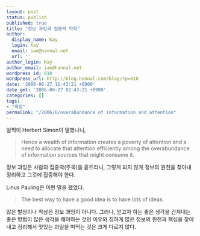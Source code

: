 ```yaml
---
layout: post
status: publish
published: true
title: "정보 과잉과 집중력 약화"
author:
  display_name: Kay
  login: Kay
  email: iam@hannal.net
  url: ''
author_login: Kay
author_email: iam@hannal.net
wordpress_id: 818
wordpress_url: http://blog.hannal.com/blog/?p=818
date: '2006-06-27 11:43:21 +0900'
date_gmt: '2006-06-27 02:43:21 +0900'
categories: []
tags:
- "희망"
permalink: "/2006/6/overabundance_of_information_and_attention"
---
```

<p>일찍이 Herbert Simon이 말했나니,</p>
<blockquote><p>Hence a wealth of information creates a poverty of attention and a need to allocate that attention efficiently among the overabundance of information sources that might consume it.</p></blockquote>
<p>정보 과잉은 사람의 집중력(주목)을 흩트리니, 그렇게 되지 않게 정보의 원천을 찾아내 정리하고 그것에 집중해야 한다.</p>
<p>Linus Pauling은 이런 말을 했었다.</p>
<blockquote><p>The best way to have a good idea is to have lots of ideas.</p></blockquote>
<p>많은 발상이나 착상은 정보 과잉이 아니다. 그러나, 얻고자 하는 좋은 생각을 건져내는 좋은 방법이 많은 생각을 해야하는 것인 이유와 징하게 많은 정보의 원천과 핵심을 찾아내고 정리해서 맛있는 과일을 따먹는 것은 크게 다르지 않다.</p>
